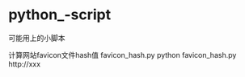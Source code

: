 # python_-script
可能用上的小脚本

计算网站favicon文件hash值
favicon_hash.py               python favicon_hash.py http://xxx
